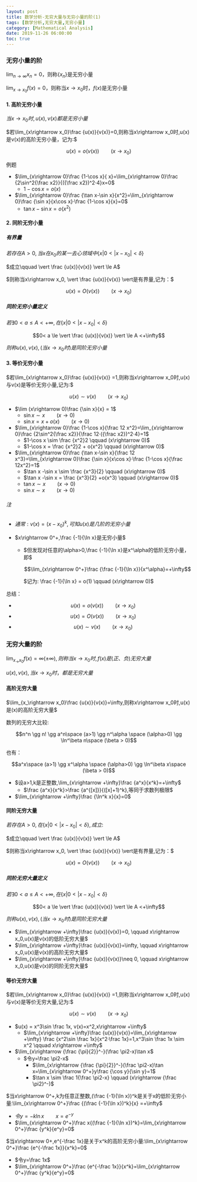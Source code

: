 ```yaml
---
layout: post
title: 数学分析-无穷大量与无穷小量的阶(1)
tags: [数学分析,无穷大量,无穷小量]
category: [Mathematical Analysis]
date: 2019-11-26 06:00:00
toc: true
---
```


### 无穷小量的阶

$\lim_{n\rightarrow \infty}x_n=0$，则称$\lbrace x_n \rbrace$是无穷小量

$\lim_{x\rightarrow x_0}f(x)=0$，则称当$x\rightarrow x_0$时，$f(x)$是无穷小量

#### 1. 高阶无穷小量

$当x\rightarrow x_0时,u(x),v(x)都是无穷小量$

$若\lim_{x\rightarrow x_0}\frac {u(x)}{v(x)}=0,则称当x\rightarrow x_0时,u(x)是v(x)的高阶无穷小量，记为:$

$$u(x) = o(v(x)) \qquad (x\rightarrow x_0)$$

例题

- $\lim_{x\rightarrow 0}\frac {1-\cos x}{ x}=\lim_{x\rightarrow 0}\frac {2\sin^2{\frac x2}}{({\frac x2})^2·4}x=0$
  - $1-\cos x = o(x)$
- $\lim_{x\rightarrow 0}\frac {\tan x-\sin x}{x^2}=\lim_{x\rightarrow 0}\frac {\sin x}{x\cos x}·\frac {1-\cos x}{x}=0$
  - $\tan x -\sin x = o(x^2)$

#### 2. 同阶无穷小量

##### 有界量

$若存在A>0,当x在x_0的某一去心领域中\lbrace x\vert 0< \vert x-x_0 \vert <\delta \rbrace$

$成立\qquad \vert \frac {u(x)}{v(x)} \vert \le A$

$则称当x\rightarrow x_0, \vert \frac {u(x)}{v(x)} \vert是有界量,记为：$

$$u(x) = O(v(x)) \qquad (x\rightarrow x_0)$$

##### 同阶无穷小量定义

$若\exists 0<a \le A<+\infty,在\lbrace x \vert 0<\vert x-x_0\vert<\delta \rbrace$

$$0< a \le \vert \frac {u(x)}{v(x)} \vert \le A <+\infty$$

$则称u(x), v(x),(当x\rightarrow x_0时)是同阶无穷小量$



#### 3. 等价无穷小量

$若\lim_{x\rightarrow x_0}\frac {u(x)}{v(x)} =1,则称当x\rightarrow x_0时,u(x)与v(x)是等价无穷小量,记为:$

$$u(x) \sim v(x) \qquad (x\rightarrow x_0) $$

- $\lim (x\rightarrow 0)\frac {\sin x}{x} = 1$
  - $\sin x \sim x \qquad (x\rightarrow 0)$
  - $\sin x = x + o(x) \qquad (x\rightarrow 0)$
- $\lim_{x\rightarrow 0}\frac {1-\cos x}{\frac 12 x^2}=\lim_{x\rightarrow 0}\frac {2\sin^2{\frac x2}}{\frac 12·({\frac x2})^2·4}=1$
  - $1-\cos x \sim \frac {x^2}2 \qquad (x\rightarrow 0)$
  - $1-\cos x = \frac {x^2}2 + o(x^2) \qquad (x\rightarrow 0)$
- $\lim_{x\rightarrow 0}\frac {\tan x-\sin x}{\frac 12 x^3}=\lim_{x\rightarrow 0}\frac {\sin x}{x\cos x}·\frac {1-\cos x}{\frac 12x^2}=1$
  - $\tan x -\sin x \sim \frac {x^3}{2} \qquad (x\rightarrow 0)$
  - $\tan x -\sin x = \frac {x^3}{2} +o(x^3) \qquad (x\rightarrow 0)$
  - $\tan x \sim x \qquad (x\rightarrow 0)$
  - $\sin x \sim x \qquad (x\rightarrow 0)$

###### 注

- $通常:v(x)=(x-x_0)^k,可知u(x)是几阶的无穷小量$

- $x\rightarrow 0^+,\frac {-1}{\ln x}是无穷小量$

  - $但发现对任意的\alpha>0,\frac {-1}{\ln x}是x^\alpha的低阶无穷小量，即$

    $$\lim_{x\rightarrow 0^+}\frac {\frac {-1}{\ln x}}{x^\alpha}=+\infty$$

    $记为: \frac {-1}{\ln x} = o(1) \qquad (x\rightarrow 0)$

总结：

- $$u(x) = o(v(x)) \qquad (x\rightarrow x_0)$$
- $$u(x) = O(v(x)) \qquad (x\rightarrow x_0)$$
- $$u(x) \sim v(x) \qquad (x\rightarrow x_0) $$

### 无穷大量的阶

$\lim_{x_\rightarrow x_0} f(x)=\infty(\pm \infty),则称当x\rightarrow x_0时,f(x)是(正、负)无穷大量$

$u(x),v(x),当x\rightarrow x_0时，都是无穷大量$

#### 高阶无穷大量

$\lim_{x_\rightarrow x_0}\frac {u(x)}{v(x)}=\infty,则称x\rightarrow x_0时,u(x)是(x)的高阶无穷大量$

数列的无穷大比较:

$$n^n \gg n! \gg a^n\space (a>1) \gg n^\alpha \space (\alpha>0) \gg \ln^\beta n\space (\beta > 0)$$

也有：

$$a^x\space (a>1) \gg x^\alpha \space (\alpha>0) \gg \ln^\beta x\space (\beta > 0)$$

- $设a>1,k是正整数,\lim_{x\rightarrow +\infty}\frac {a^x}{x^k}=+\infty$
  - $\frac {a^x}{x^k}>\frac {a^{[x]}}{([x]+1)^k},等同于求数列极限$
- $\lim_{x\rightarrow +\infty}\frac {\ln^k x}{x}=0$

#### 同阶无穷大量

$若存在A>0,在\lbrace x \vert 0<\vert x-x_0 \vert <\delta \rbrace, 成立:$

$成立\qquad \vert \frac {u(x)}{v(x)} \vert \le A$

$则称当x\rightarrow x_0, \vert \frac {u(x)}{v(x)} \vert是有界量,记为：$

$$u(x) = O(v(x)) \qquad (x\rightarrow x_0)$$

##### 同阶无穷大量定义

$若\exists 0<a \le A<+\infty,在\lbrace x \vert 0<\vert x-x_0\vert<\delta \rbrace$

$$0< a \le \vert \frac {u(x)}{v(x)} \vert \le A <+\infty$$

$则称u(x), v(x),(当x\rightarrow x_0时)是同阶无穷大量$

- $\lim_{x\rightarrow +\infty}\frac {u(x)}{v(x)}=0, \qquad x\rightarrow x_0,u(x)是v(x)的低阶无穷大量$
- $\lim_{x\rightarrow +\infty}\frac {u(x)}{v(x)}=\infty, \qquad x\rightarrow x_0,u(x)是v(x)的高阶无穷大量$
- $\lim_{x\rightarrow +\infty}\frac {u(x)}{v(x)}\neq 0, \qquad x\rightarrow x_0,u(x)是v(x)的同阶无穷大量$

#### 等价无穷大量

$若\lim_{x\rightarrow x_0}\frac {u(x)}{v(x)} =1,则称当x\rightarrow x_0时,u(x)与v(x)是等价无穷大量,记为:$

$$u(x) \sim v(x) \qquad (x\rightarrow x_0)$$

- $u(x) = x^3\sin \frac 1x, v(x)=x^2,x\rightarrow +\infty$
  - $\lim_{x\rightarrow +\infty}\frac {u(x)}{v(x)}=\lim_{x\rightarrow +\infty} \frac {x^2\sin \frac 1x}{x^2·\frac 1x}=1,x^3\sin \frac 1x \sim x^2 \qquad x\rightarrow +\infty$
- $\lim_{x\rightarrow {\frac {\pi}{2}}^-}(\frac \pi2-x)\tan x$
  - $令y=\frac \pi2-x$
    - $\lim_{x\rightarrow {\frac {\pi}{2}}^-}(\frac \pi2-x)\tan x=\lim_{x\rightarrow 0^+}y\frac {\cos y}{\sin y}=1$ 
    - $\tan x \sim \frac 1{\frac \pi2-x} \qquad (x\rightarrow {\frac \pi2}^-)$

$当x\rightarrow 0^+,k为任意正整数,(\frac {-1}{\ln x})^k是关于x的低阶无穷小量:\lim_{x\rightarrow 0^+}\frac {(\frac {-1}{\ln x})^k}{x} =+\infty$

- $令y=-k\ln x \qquad x=e^{-y}$
- $\lim_{x\rightarrow 0^+}\frac x{(\frac {-1}{\ln x})^k}=\lim_{x\rightarrow 0^+}\frac {y^k}{e^y}=0$

$当x\rightarrow 0+,e^{-\frac 1x}是关于x^k的高阶无穷小量:\lim_{x\rightarrow 0^+}\frac {e^{-\frac 1x}}{x^k}=0$

- $令y=\frac 1x$
- $\lim_{x\rightarrow 0^+}\frac {e^{-\frac 1x}}{x^k}=\lim_{x\rightarrow 0^+}\frac {y^k}{e^y}=0$

